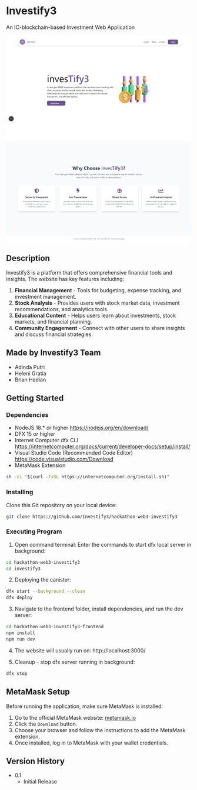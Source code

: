 # Investify3

An IC-blockchain-based Investment Web Application

![Homepage](doc/homepage.jpeg)

## Description

Investify3 is a platform that offers comprehensive financial tools and insights. The website has key features including:
1. **Financial Management** - Tools for budgeting, expense tracking, and investment management.
2. **Stock Analysis** - Provides users with stock market data, investment recommendations, and analytics tools.
3. **Educational Content** - Helps users learn about investments, stock markets, and financial planning.
4. **Community Engagement** - Connect with other users to share insights and discuss financial strategies.

## Made by Investify3 Team
- Adinda Putri
- Heleni Gratia
- Brian Hadian

## Getting Started

### Dependencies

- NodeJS 18.* or higher https://nodejs.org/en/download/
- DFX 15 or higher
- Internet Computer dfx CLI https://internetcomputer.org/docs/current/developer-docs/setup/install/
- Visual Studio Code (Recommended Code Editor) https://code.visualstudio.com/Download
- MetaMask Extension

```bash
sh -ci "$(curl -fsSL https://internetcomputer.org/install.sh)"
```

### Installing

Clone this Git repository on your local device:
```bash
git clone https://github.com/Investify3/hackathon-web3-investify3
```

### Executing Program

1. Open command terminal: Enter the commands to start dfx local server in background:
```bash
cd hackathon-web3-investify3
cd investify3
```

2. Deploying the canister:
```bash
dfx start --background --clean
dfx deploy
```

3. Navigate to the frontend folder, install dependencies, and run the dev server:
```bash
cd hackathon-web3-investify3-frontend
npm install
npm run dev
```

4. The website will usually run on:
http://localhost:3000/

5. Cleanup - stop dfx server running in background:
```bash
dfx stop
```

## MetaMask Setup

Before running the application, make sure MetaMask is installed:
1. Go to the official MetaMask website: [metamask.io](https://metamask.io)
2. Click the `Download` button.
3. Choose your browser and follow the instructions to add the MetaMask extension.
4. Once installed, log in to MetaMask with your wallet credentials.

## Version History
- 0.1
    - Initial Release
